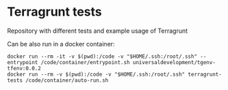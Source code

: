 # Terragrunt tests

Repository with different tests and example usage of Terragrunt

Can be also run in a docker container:
```
docker run --rm -it -v $(pwd):/code -v "$HOME/.ssh:/root/.ssh" --entrypoint /code/container/entrypoint.sh universaldevelopment/tgenv-tfenv:0.0.2
docker run --rm -v $(pwd):/code -v "$HOME/.ssh:/root/.ssh" terragrunt-tests /code/container/auto-run.sh
```
